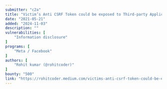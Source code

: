 ```yaml
---
submitter: "c2a"
title: "Victim’s Anti CSRF Token could be exposed to Third-party Applications installed on user’s Device (500$)"
date: "2021-05-21"
added: "2024-11-03"
description: ""
vulnerabilities: [
    "Information disclosure"
]
programs: [
    "Meta / Facebook"
]
authors: [
    "Rohit kumar (@rohitcoder)"
]
bounty: "500"
link: "https://rohitcoder.medium.com/victims-anti-csrf-token-could-be-exposed-to-third-party-applications-installed-on-user-s-device-be8e40d511ba"
---
```




